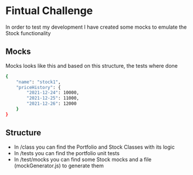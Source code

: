 # Fintual Challenge

In order to test my development I have created some mocks to emulate the Stock functionality

## Mocks

Mocks looks like this and based on this structure, the tests where done

```bash
{
    "name": "stock1",
    "priceHistory": {
        "2021-12-24": 10000,
        "2021-12-25": 11000,
        "2021-12-26": 12000
    }
}
```
## Structure

* In /class you can find the Portfolio and Stock Classes with its logic
* In /tests you can find the portfolio unit tests
* In /test/mocks you can find some Stock mocks and a file (mockGenerator.js) to generate them
